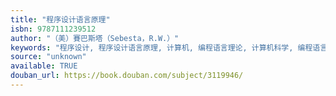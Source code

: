 ```yaml
---
title: "程序设计语言原理"
isbn: 9787111239512
author: "（美）賽巴斯塔（Sebesta，R.W.）"
keywords: "程序设计, 程序设计语言原理, 计算机, 编程语言理论, 计算机科学, 编程语言, 编程, 体系结构"
source: "unknown"
available: TRUE
douban_url: https://book.douban.com/subject/3119946/
---
```

